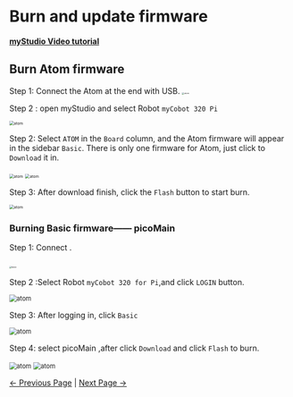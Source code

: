 # Burn and update firmware

**[myStudio Video tutorial](https://www.bilibili.com/video/BV1Qr4y1N7B5/)**



## Burn Atom firmware

Step 1:  Connect the Atom at the end with USB.
<img src="../../../../resources/5-BasicApplication/5.2.2/pi/img/320/connect_atom.jpg" alt="atom" style="zoom: 25%;" />



Step 2 : open myStudio and select Robot `myCobot 320 Pi`

<img src="../../../../resources/5-BasicApplication/5.2.2/pi/img/320/atom.png" alt="atom" style="zoom: 50%;" />

Step 2: Select `ATOM` in the `Board` column, and the Atom firmware will appear in the sidebar `Basic`. There is only one firmware for Atom, just click to `Download` it in.

<img src="../../../../resources/5-BasicApplication/5.2.2/pi/img/320/atom2.png" alt="atom" style="zoom: 50%;" />

<img src="../../../../resources/5-BasicApplication/5.2.2/pi/img/320/atom3.png" alt="atom" style="zoom: 50%;" />

Step 3:  After download finish, click the `Flash` button to start burn.

<img src="../../../../resources/5-BasicApplication/5.2.2/pi/img/320/atom4.png" alt="atom" style="zoom: 50%;" />





### Burning Basic firmware—— picoMain

Step 1: Connect .

​	<img src="../../../../resources/5-BasicApplication/5.2.2/pi/img/320/connect_basic.jpg" alt="basic" style="zoom: 25%;" />





Step 2 :Select Robot `myCobot 320 for Pi`,and click `LOGIN` button.

<img src="../../../../resources/5-BasicApplication/5.2.2/pi/img/320/0.png" alt="atom" style="zoom:80%;" />





Step 3: After logging in, click `Basic`

<img src="../../../../resources/5-BasicApplication/5.2.2/pi/img/320/2.png" alt="atom" style="zoom:80%;" />



Step 4: select picoMain ,after click `Download`    and click `Flash` to burn.

<img src="../../../../resources/5-BasicApplication/5.2.2/pi/img/320/3.png" alt="atom" style="zoom:80%;" />

<img src="../../../../resources/5-BasicApplication/5.2.2/pi/img/320/4.png" alt="atom" style="zoom:80%;" />




 [← Previous Page](./2-install_driver.md) | [Next Page →](./4-other_function.md)
